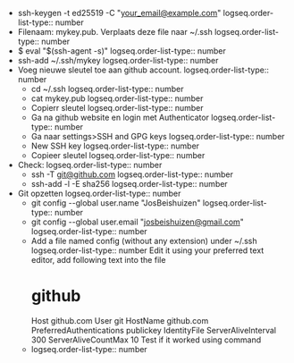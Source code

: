 - ssh-keygen -t ed25519 -C "your_email@example.com"
  logseq.order-list-type:: number
- Filenaam: mykey.pub. Verplaats deze file naar ~/.ssh
  logseq.order-list-type:: number
- $ eval "$(ssh-agent -s)"
  logseq.order-list-type:: number
- ssh-add ~/.ssh/mykey
  logseq.order-list-type:: number
- Voeg nieuwe sleutel toe aan github account.
  logseq.order-list-type:: number
	- cd ~/.ssh
	  logseq.order-list-type:: number
	- cat mykey.pub
	  logseq.order-list-type:: number
	- Copierr sleutel
	  logseq.order-list-type:: number
	- Ga na github website en login met Authenticator
	  logseq.order-list-type:: number
	- Ga naar settings>SSH and GPG keys
	  logseq.order-list-type:: number
	- New SSH key
	  logseq.order-list-type:: number
	- Copieer sleutel
	  logseq.order-list-type:: number
- Check: 
  logseq.order-list-type:: number
	- ssh -T git@github.com
	  logseq.order-list-type:: number
	- ssh-add -l -E sha256
	  logseq.order-list-type:: number
- Git opzetten
  logseq.order-list-type:: number
	- git config --global user.name "JosBeishuizen"
	  logseq.order-list-type:: number
	- git config --global user.email "josbeishuizen@gmail.com"
	  logseq.order-list-type:: number
	- Add a file named config (without any extension) under ~/.ssh
	  logseq.order-list-type:: number
	  Edit it using your preferred text editor, add following text into the file
	  # github
	  Host github.com
	      User git
	      HostName github.com
	      PreferredAuthentications publickey
	      IdentityFile <path to your private key file>
	      ServerAliveInterval 300
	      ServerAliveCountMax 10
	  Test if it worked using command
	- logseq.order-list-type:: number